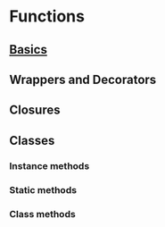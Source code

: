 # Functions

## [Basics](./basics)

## Wrappers and Decorators

## Closures

## Classes

### Instance methods

### Static methods

### Class methods
